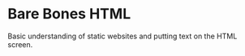 Bare Bones HTML
====================

Basic understanding of static websites and putting text on the HTML screen.
